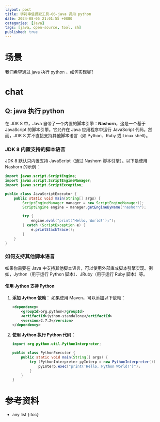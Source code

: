 ```yaml
---
layout: post
title: 字符串值提取工具-06-java 调用 python
date: 2024-08-05 21:01:55 +0800
categories: [Java]
tags: [java, open-source, tool, sh]
published: true
---
```


# 场景

我们希望通过 java 执行 python ，如何实现呢?


# chat

## Q: java 执行 python

在 JDK 8 中，Java 自带了一个内置的脚本引擎：**Nashorn**，这是一个基于 JavaScript 的脚本引擎。它允许在 Java 应用程序中运行 JavaScript 代码。然而，JDK 8 并不直接支持其他脚本语言（如 Python、Ruby 或 Linux shell）。

### JDK 8 内置支持的脚本语言

JDK 8 默认只内置支持 JavaScript（通过 Nashorn 脚本引擎）。以下是使用 Nashorn 的示例：

```java
import javax.script.ScriptEngine;
import javax.script.ScriptEngineManager;
import javax.script.ScriptException;

public class JavaScriptExecutor {
    public static void main(String[] args) {
        ScriptEngineManager manager = new ScriptEngineManager();
        ScriptEngine engine = manager.getEngineByName("nashorn");

        try {
            engine.eval("print('Hello, World!');");
        } catch (ScriptException e) {
            e.printStackTrace();
        }
    }
}
```

### 如何支持其他脚本语言

如果你需要在 Java 中支持其他脚本语言，可以使用外部库或脚本引擎实现。例如，Jython（用于运行 Python 脚本）、JRuby（用于运行 Ruby 脚本）等。

#### 使用 Jython 支持 Python

1. **添加 Jython 依赖**：
   如果使用 Maven，可以添加以下依赖：

   ```xml
   <dependency>
       <groupId>org.python</groupId>
       <artifactId>jython-standalone</artifactId>
       <version>2.7.2</version>
   </dependency>
   ```

2. **使用 Jython 执行 Python 代码**：

   ```java
   import org.python.util.PythonInterpreter;

   public class PythonExecutor {
       public static void main(String[] args) {
           try (PythonInterpreter pyInterp = new PythonInterpreter()) {
               pyInterp.exec("print('Hello, Python World!')");
           }
       }
   }
   ```


# 参考资料

* any list
{:toc}
